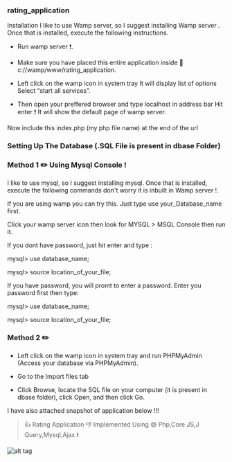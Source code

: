 ### rating_application

Installation I like to use Wamp server, so I suggest installing Wamp server . Once that is installed, execute the following instructions.

* Run wamp server :exclamation:.

* Make sure you have placed this entire application inside  :open_file_folder: c://wamp/www/rating_application.

* Left click on the wamp icon in system tray  It will display list of options Select “start all services”.

* Then open your preffered browser and type localhost in address bar Hit enter :exclamation:  It will show the default page of wamp server.

Now include this index.php (my php file name) at the end of the url

### Setting Up The Database (.SQL File is present in dbase Folder)

### Method 1 :pencil2: Using Mysql Console !

I like to use mysql, so I suggest installing mysql. Once that is installed, execute the following commands don't worry it is inbuilt in Wamp server !.

If you are using wamp you can try this. Just type use your_Database_name first.

Click your wamp server icon then look for MYSQL > MSQL Console then run it.

If you dont have password, just hit enter and type :

mysql> use database_name;

mysql> source location_of_your_file;

If you have password, you will promt to enter a password. Enter you password first then type:

mysql> use database_name;

mysql> source location_of_your_file;

### Method 2 :pencil2: 

* Left click on the wamp icon in system tray and run PHPMyAdmin (Access your database via PHPMyAdmin).

* Go to the Import files tab

* Click Browse, locate the SQL file on your computer (it is present in dbase folder), click Open, and then click Go.


I have also attached snapshot of application below !!!

> :+1: Rating Application  :-1:  Implemented Using :sweat_smile:  Php,Core JS,J Query,Mysql,Ajax :exclamation:

![alt tag](https://github.com/divyanshu-rawat/rating_application/blob/master/snapshot/Screenshot%20(8).png)

